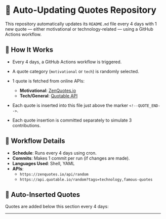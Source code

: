 # 🔁 Auto-Updating Quotes Repository

This repository automatically updates its `README.md` file every 4 days with 1 new quote — either motivational or technology-related — using a GitHub Actions workflow.

## 🚀 How It Works

- Every 4 days, a GitHub Actions workflow is triggered.
- A quote category (`motivational` or `tech`) is randomly selected.
- 1 quote is fetched from online APIs:
  - **Motivational**: [ZenQuotes.io](https://zenquotes.io)
  - **Tech/General**: [Quotable API](https://api.quotable.io)




- Each quote is inserted into this file just above the marker `<!--QUOTE_END-->`.
- Each quote insertion is committed separately to simulate 3 contributions.

## 🔧 Workflow Details

- **Schedule**: Runs every 4 days using cron.
- **Commits**: Makes 1 commit per run (if changes are made).
- **Languages Used**: Shell, YAML
- **APIs**:
  - `https://zenquotes.io/api/random`
  - `https://api.quotable.io/random?tags=technology,famous-quotes`

## 📄 Auto-Inserted Quotes

Quotes are added below this section every 4 days:

<!--QUOTE_START-->

<!--QUOTE_END-->

---


